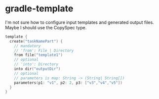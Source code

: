 # gradle-template
I'm not sure how to configure input templates and generated output files. Maybe I should use the CopySpec type.

```kotlin
template {
  create("taskNamePart") {
    // mandatory  
    // 'from': File | Directory  
    from file("template1")
    // optional  
    // 'into': Directory
    into dir("outputDir")
    // optional  
    // parameters is map: String -> (String| String[])
    parameters(p1: "v1", p2: 2, p3: ["v3","v4","v5"])
  }
}
```
